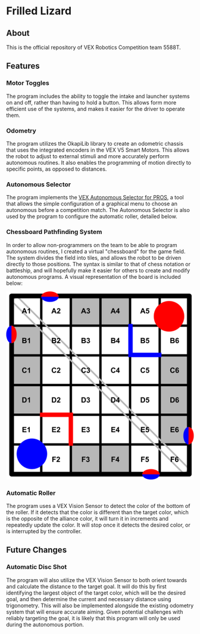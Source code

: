 # Frilled Lizard

## About

This is the official repository of VEX Robotics Competition team 5588T. 

## Features

### Motor Toggles

The program includes the ability to toggle the intake and launcher systems on and off, rather than having to hold a button. This allows form more efficient use of the systems, and makes it easier for the driver to operate them.

### Odometry

The program utilizes the OkapiLib library to create an odometric chassis that uses the integrated encoders in the VEX V5 Smart Motors. This allows the robot to adjust to external stimuli and more accurately perform autonomous routines. It also enables the programming of motion directly to specific points, as opposed to distances.

### Autonomous Selector

The program implements the [VEX Autonomous Selector for PROS](https://github.com/kunwarsahni01/Vex-Autonomous-Selector), a tool that allows the simple configuration of a graphical menu to choose an autonomous before a competition match. The Autonomous Selector is also used by the program to configure the automatic roller, detailed below.

### Chessboard Pathfinding System

In order to allow non-programmers on the team to be able to program autonomous routines, I created a virtual "chessboard" for the game field. The system divides the field into tiles, and allows the robot to be driven directly to those positions. The syntax is similar to that of chess notation or battleship, and will hopefully make it easier for others to create and modify autonomous programs. A visual representation of the board is included below:

![Field Diagram](images/Field_Diagram.svg)

### Automatic Roller

The program uses a VEX Vision Sensor to detect the color of the bottom of the roller. If it detects that the color is different than the target color, which is the opposite of the alliance color, it will turn it in increments and repeatedly update the color. It will stop once it detects the desired color, or is interrupted by the controller.

## Future Changes

### Automatic Disc Shot

The program will also utilize the VEX Vision Sensor to both orient towards and calculate the distance to the target goal. It will do this by first identifying the largest object of the target color, which will be the desired goal, and then determine the current and necessary distance using trigonometry. This will also be implemented alongside the existing odometry system that will ensure accurate aiming. Given potential challenges with reliably targeting the goal, it is likely that this program will only be used during the autonomous portion.
